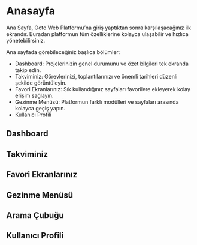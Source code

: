 # Anasayfa

Ana Sayfa, Octo Web Platformu’na giriş yaptıktan sonra karşılaşacağınız ilk ekrandır. Buradan platformun tüm özelliklerine kolayca ulaşabilir ve hızlıca yönetebilirsiniz.

Ana sayfada görebileceğiniz başlıca bölümler:

- Dashboard: Projelerinizin genel durumunu ve özet bilgileri tek ekranda takip edin.
- Takviminiz: Görevlerinizi, toplantılarınızı ve önemli tarihleri düzenli şekilde görüntüleyin.
- Favori Ekranlarınız: Sık kullandığınız sayfaları favorilere ekleyerek kolay erişim sağlayın.
- Gezinme Menüsü: Platformun farklı modülleri ve sayfaları arasında kolayca geçiş yapın.
- Kullanıcı Profili

## Dashboard

## Takviminiz

## Favori Ekranlarınız

## Gezinme Menüsü

## Arama Çubuğu

## Kullanıcı Profili
